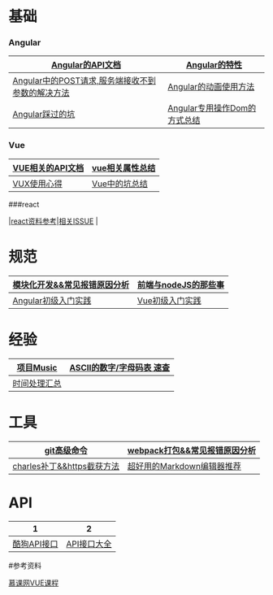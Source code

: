 ﻿# 基础

### Angular

|[Angular的API文档](https://github.com/heightzhang/Three/issues/2)|[Angular的特性](https://github.com/heightzhang/Three/issues/3)|
|-|-|
|[Angular中的POST请求,服务端接收不到参数的解决方法](https://github.com/heightzhang/Three/issues/1)|[Angular的动画使用方法](https://github.com/heightzhang/Three/issues/5)|
|[Angular踩过的坑](https://github.com/heightzhang/Three/issues/7)|[Angular专用操作Dom的方式总结](https://github.com/heightzhang/Three/issues/10)|

### Vue

|[VUE相关的API文档](https://github.com/heightzhang/Three/issues/14)|[vue相关属性总结](https://github.com/heightzhang/Three/issues/23)|
|-|-|
|[VUX使用心得](http://blog.csdn.net/tonydandelion2014/article/details/51924236)|[Vue中的坑总结](https://github.com/heightzhang/Three/issues/21)|

###react

|[react资料参考](https://github.com/heightzhang/react-tutorial/blob/master/README.md)|[相关ISSUE](https://github.com/Wscats/react-tutorial/issues) |
    
# 规范

|[模块化开发&&常见报错原因分析](https://github.com/heightzhang/Three/issues/22)|[前端与nodeJS的那些事](http://www.jianshu.com/p/2b5d4c2318e6)|
|-|-|
|[Angular初级入门实践](http://www.jianshu.com/p/8aeb69d25aa2)|[Vue初级入门实践](http://www.jianshu.com/p/14038b3dae90)|

# 经验

|[项目Music](https://github.com/heightzhang/Three/issues/21)|[ASCII的数字/字母码表 速查](https://github.com/heightzhang/Three/issues/13)|
|-|-|
|[时间处理汇总](https://github.com/heightzhang/Three/issues/9)||


# 工具

|[git高级命令](https://github.com/heightzhang/Three/issues/17)|[webpack打包&&常见报错原因分析](https://github.com/heightzhang/Three/issues/16)|
|-|-|
|[charles补丁&&https截获方法](https://github.com/heightzhang/Three/issues/6)|[超好用的Markdown编辑器推荐](https://www.zhihu.com/question/19637157)|

# API

|1|2|
|-|-|
|[酷狗API接口](https://github.com/heightzhang/Three/issues/8)|[API接口大全](https://github.com/TonnyL/Awesome_APIs/blob/master/Chinese.md)|



#参考资料

[慕课网VUE课程](https://github.com/ustbhuangyi/vue-sell)
